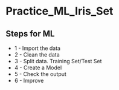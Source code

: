 # Practice_ML_Iris_Set
## Steps for ML
- 1 - Import the data
- 2 - Clean the data
- 3 - Split data. Training Set/Test Set
- 4 - Create a Model
- 5 - Check the output
- 6 - Improve
